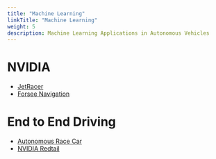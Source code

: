 ```yaml
---
title: "Machine Learning"
linkTitle: "Machine Learning"
weight: 5
description: Machine Learning Applications in Autonomous Vehicles
---
```

# NVIDIA
* [JetRacer](https://github.com/NVIDIA-AI-IOT/jetracer)
* [Forsee Navigation](https://github.com/NVIDIA-AI-IOT/Foresee-Navigation)

# End to End Driving
* [Autonomous Race Car](https://github.com/DJTobias/Cherry-Autonomous-Racecar)
* [NVIDIA Redtail](https://github.com/NVIDIA-AI-IOT/redtail)
